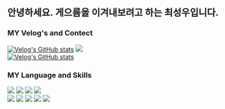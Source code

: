 ## 안녕하세요. 게으름을 이겨내보려고 하는 최성우입니다.

### MY Velog's and Contect
[![Velog's GitHub stats](https://velog-readme-stats.vercel.app/api/badge?name=choitjddn0311)](https://velog.io/@choitjddn0311) 
<a href="https://www.instagram.com/choitjddn31">
<img src="https://img.shields.io/badge/Instagram-E4405F?style=for-the-badge&logo=Instagram&logoColor=white"> 
</a>
<br>
[![Velog's GitHub stats](https://velog-readme-stats.vercel.app/api/list?name=choitjddn0311)](https://velog.io/@choitjddn0311)
### MY Language and Skills
<img src="https://img.shields.io/badge/html5-E34F26?&style=for-the-badge&logo=html5&logoColor=white" /> <img src="https://img.shields.io/badge/css-1572B6?&style=for-the-badge&logo=css3&logoColor=white" /> <img src="https://img.shields.io/badge/javascript-F7DF1E?&style=for-the-badge&logo=javascript&logoColor=white" /> <img src="https://img.shields.io/badge/php-777BB4?&style=for-the-badge&logo=php&logoColor=white" /> <br>
<img src="https://img.shields.io/badge/linux-FCC624?&style=for-the-badge&logo=linux&logoColor=white" /> <img src="https://img.shields.io/badge/Docker-2496ED?&style=for-the-badge&logo=Docker&logoColor=white" /> <img src="https://img.shields.io/badge/MYSQL-4479A1?&style=for-the-badge&logo=MYSQL&logoColor=white" /> <img src="https://img.shields.io/badge/Git-F05032?&style=for-the-badge&logo=Git&logoColor=white" /> <img src="https://img.shields.io/badge/Ubuntu-E95420?&style=for-the-badge&logo=Ubuntu&logoColor=white" />
